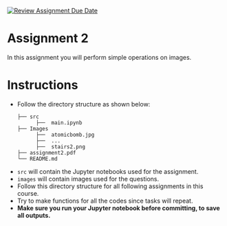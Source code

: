 [![Review Assignment Due Date](https://classroom.github.com/assets/deadline-readme-button-24ddc0f5d75046c5622901739e7c5dd533143b0c8e959d652212380cedb1ea36.svg)](https://classroom.github.com/a/5j-PgMya)
# Assignment 2

In this assignment you will perform simple operations on images.

# Instructions
- Follow the directory structure as shown below: 
  ```
  ├── src           
        ├──  main.ipynb
  ├── Images    
        ├──  atomicbomb.jpg
        ├──  ...
        ├──  stairs2.png
  ├── assignment2.pdf
  └── README.md
  ```
- `src` will contain the Jupyter notebooks used for the assignment.
- `images` will contain images used for the questions.
- Follow this directory structure for all following assignments in this course.
- Try to make functions for all the codes since tasks will repeat.
- **Make sure you run your Jupyter notebook before committing, to save all outputs.**